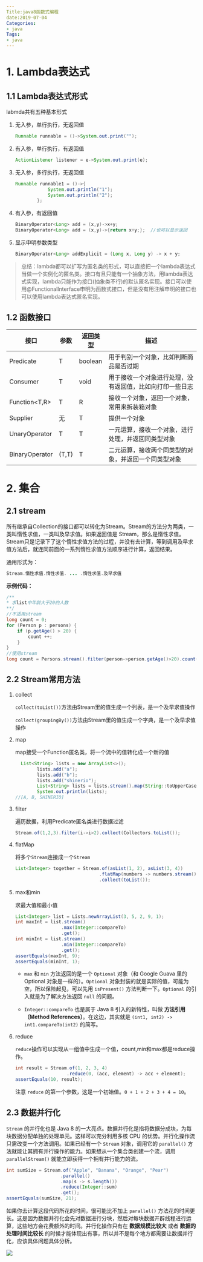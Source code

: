 ```yaml
---
Title:java8函数式编程
date:2019-07-04
Categories:
- java
Tags:
- java
---
```


# 1. Lambda表达式

## 1.1 Lambda表达式形式

labmda共有五种基本形式

1. 无入参，单行执行，无返回值

   ```java
   Runnable runnable = ()->System.out.print("");
   ```

2. 有入参，单行执行，有返回值

   ```java
   ActionListener listener = e->System.out.print(e);
   ```

   <!--more-->

3. 无入参，多行执行，无返回值

   ```java
   Runnable runnable1 = ()->{
               System.out.println("1");
               System.out.println("2");
           };
   ```

4. 有入参，有返回值

   ```java
   BinaryOperator<Long> add = (x,y)->x+y;
   BinaryOperator<Long> add = (x,y)->{return x+y;};  //也可以显示返回
   ```

5. 显示申明参数类型

   ```java
   BinaryOperator<Long> addExplicit = (Long x, Long y) -> x + y;
   ```

> 总结：lambda都可以扩写为匿名类的形式，可以直接把一个lambda表达式当做一个实例化的匿名类。接口有且只能有一个抽象方法，用lambda表达式实现，lambda只能作为接口(抽象类不行)的默认匿名实现。接口可以使用@FunctionalInterface申明为函数式接口，但是没有用注解申明的接口也可以使用lambda表达式匿名实现。

## 1.2 函数接口

| 接口              | 参数  | 返回类型 | 描述                                                     |
| ----------------- | ----- | -------- | -------------------------------------------------------- |
| Predicate<T>      | T     | boolean  | 用于判别一个对象，比如判断商品是否过期                   |
| Consumer<T>       | T     | void     | 用于接收一个对象进行处理，没有返回值，比如向打印一些日志 |
| Function<T,R>     | T     | R        | 接收一个对象，返回一个对象，常用来拆装箱对象             |
| Supplier<T>       | 无    | T        | 提供一个对象                                             |
| UnaryOperator<T>  | T     | T        | 一元运算，接收一个对象，进行处理，并返回同类型对象       |
| BinaryOperator<T> | (T,T) | T        | 二元运算，接收两个同类型的对象，并返回一个同类型对象     |

# 2. 集合

## 2.1 stream

所有继承自Collection的接口都可以转化为Stream。Stream的方法分为两类，一类叫惰性求值，一类叫及早求值。如果返回值是 Stream，那么是惰性求值。Stream只是记录下了这个惰性求值方法的过程，并没有去计算，等到调用及早求值方法后，就连同前面的一系列惰性求值方法顺序进行计算，返回结果。

通用形式为：

```java
Stream.惰性求值.惰性求值. ... .惰性求值.及早求值
```

**示例代码：**

```java
/**
* 求list中年龄大于20的人数
**/
//不适用stream
long count = 0;
for (Person p : persons) {
    if (p.getAge() > 20) {
        count ++;
    }
}
//使用stream
long count = Persons.stream().filter(person->person.getAge()>20).count();
```

## 2.2 Stream常用方法

1. collect

   `collect(toList())`方法由Stream里的值生成一个列表，是一个及早求值操作

   `collect(groupingBy())`方法由Stream里的值生成一个字典，是一个及早求值操作

2. map

   map接受一个Function匿名类，将一个流中的值转化成一个新的值

   ```java
     List<String> lists = new ArrayList<>();
           lists.add("a");
           lists.add("b");
           lists.add("shinerio");
           List<String> lists = lists.stream().map(String::toUpperCase).collect(Collectors.toList());
           System.out.println(lists);
   //[A, B, SHINERIO]
   ```

3. filter

   遍历数据，利用Predicate匿名类进行数据过滤

   ```java
   Stream.of(1,2,3).filter(i->i>2).collect(Collectors.toList());
   ```

4. flatMap

   将多个`Stream`连接成一个`Stream`

   ```java
   List<Integer> together = Stream.of(asList(1, 2), asList(3, 4))
                                  .flatMap(numbers -> numbers.stream())
                                  .collect(toList());
   ```

5. max和min

   求最大值和最小值

   ```java
   List<Integer> list = Lists.newArrayList(3, 5, 2, 9, 1);
   int maxInt = list.stream()
                    .max(Integer::compareTo)
                    .get();
   int minInt = list.stream()
                    .min(Integer::compareTo)
                    .get();
   assertEquals(maxInt, 9);
   assertEquals(minInt, 1);
   ```

   - `max` 和 `min` 方法返回的是一个 `Optional` 对象（和 Google Guava 里的 Optional 对象是一样的）。`Optional` 对象封装的就是实际的值，可能为空，所以保险起见，可以先用 `isPresent()` 方法判断一下。`Optional` 的引入就是为了解决方法返回 `null` 的问题。

   - `Integer::compareTo` 也是属于 Java 8 引入的新特性，叫做 **方法引用（Method References）**。在这边，其实就是 `(int1, int2) -> int1.compareTo(int2)` 的简写。

6. reduce

   `reduce`操作可以实现从一组值中生成一个值，count,min和max都是reduce操作。

   ```java
   int result = Stream.of(1, 2, 3, 4)
                      .reduce(0, (acc, element) -> acc + element);
   assertEquals(10, result);
   ```

   注意 `reduce` 的第一个参数，这是一个初始值。`0 + 1 + 2 + 3 + 4 = 10`。

## 2.3 数据并行化

`Stream` 的并行化也是 Java 8 的一大亮点。数据并行化是指将数据分成块，为每块数据分配单独的处理单元。这样可以充分利用多核 CPU 的优势。并行化操作流只需改变一个方法调用。如果已经有一个 `Stream` 对象，调用它的 `parallel()` 方法就能让其拥有并行操作的能力。如果想从一个集合类创建一个流，调用 `parallelStream()` 就能立即获得一个拥有并行能力的流。

```java
int sumSize = Stream.of("Apple", "Banana", "Orange", "Pear")
                    .parallel()
                    .map(s -> s.length())
                    .reduce(Integer::sum)
                    .get();
assertEquals(sumSize, 21);
```

如果你去计算这段代码所花的时间，很可能比不加上 `parallel()` 方法花的时间更长。这是因为数据并行化会先对数据进行分块，然后对每块数据开辟线程进行运算，这些地方会花费额外的时间。并行化操作只有在 **数据规模比较大** 或者 **数据的处理时间比较长** 的时候才能体现出有事，所以并不是每个地方都需要让数据并行化，应该具体问题具体分析。

![](https://shinerio.oss-cn-beijing.aliyuncs.com/blog_images/uncategory/20190704161256.png)

